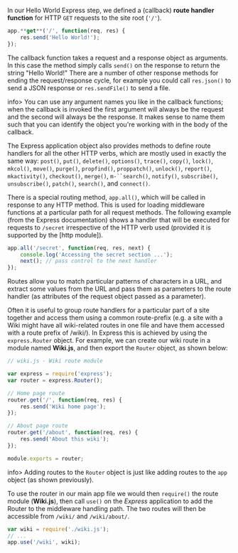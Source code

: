 In our Hello World Express step, we defined a (callback) **route handler function** for HTTP `GET` requests to the site root (`'/'`).
    
```js    
app.**get**('/', function(req, res) {
	res.send('Hello World!');
});
```

The callback function takes a request and a response object as arguments. In this case the method simply calls `send()` on the response to return the string "Hello World!" There are a number of other response methods for ending the request/response cycle, for example you could call `res.json()` to send a JSON response or `res.sendFile()` to send a file.

info> You can use any argument names you like in the callback functions; when the callback is invoked the first argument will always be the request and the second will always be the response. It makes sense to name them such that you can identify the object you're working with in the body of the callback.

The Express application object also provides methods to define route handlers for all the other HTTP verbs, which are mostly used in exactly the same way: `post()`, `put()`, `delete()`, `options()`, `trace()`, `copy()`, `lock()`, `mkcol()`, `move()`, `purge()`, `propfind()`, `proppatch()`, `unlock()`, `report()`, `mkactivity()`, `checkout()`, `merge()`, `m-``search()`, `notify()`, `subscribe()`, `unsubscribe()`, `patch()`, `search()`, and `connect()`.

There is a special routing method, `app.all()`, which will be called in response to any HTTP method. This is used for loading middleware functions at a particular path for all request methods. The following example (from the Express documentation) shows a handler that will be executed for requests to `/secret` irrespective of the HTTP verb used (provided it is supported by the [http module]).
    
```js    
app.all('/secret', function(req, res, next) {
	console.log('Accessing the secret section ...');
	next(); // pass control to the next handler
});
```

Routes allow you to match particular patterns of characters in a URL, and extract some values from the URL and pass them as parameters to the route handler (as attributes of the request object passed as a parameter).

Often it is useful to group route handlers for a particular part of a site together and access them using a common route-prefix (e.g. a site with a Wiki might have all wiki-related routes in one file and have them accessed with a route prefix of /wiki/). In Express this is achieved by using the `express.Router` object. For example, we can create our wiki route in a module named **Wiki.js**, and then export the `Router` object, as shown below:
    
```js    
// wiki.js - Wiki route module

var express = require('express');
var router = express.Router();

// Home page route
router.get('/', function(req, res) {
	res.send('Wiki home page');
});

// About page route
router.get('/about', function(req, res) {
	res.send('About this wiki');
});

module.exports = router;
```

info> Adding routes to the `Router` object is just like adding routes to the `app` object (as shown previously).

To use the router in our main app file we would then `require()` the route module (**Wiki.js**), then call `use()` on the _Express_ application to add the Router to the middleware handling path. The two routes will then be accessible from `/wiki/` and `/wiki/about/`.
    
```js    
var wiki = require('./wiki.js');
// ...
app.use('/wiki', wiki);
```
